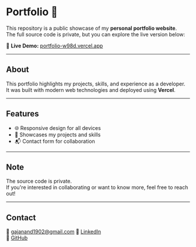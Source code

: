 # Portfolio 🚀

This repository is a public showcase of my **personal portfolio website**.  
The full source code is private, but you can explore the live version below:

🔗 **Live Demo:** [portfolio-w98d.vercel.app](https://portfolio-w98d.vercel.app/)

---

## About
This portfolio highlights my projects, skills, and experience as a developer.  
It was built with modern web technologies and deployed using **Vercel**.

---

## Features
- 🌐 Responsive design for all devices  
- 💼 Showcases my projects and skills  
- 📬 Contact form for collaboration  

---

## Note
The source code is private.  
If you're interested in collaborating or want to know more, feel free to reach out!

---

## Contact
📧 gajanand1902@gmail.com
💼 [LinkedIn](https://www.linkedin.com/in/gajanan-deshmukh2004/)  
🐙 [GitHub](https://github.com/Gajanand1219)
